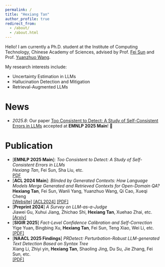 ```yaml
---
permalink: /
title: "Hexiang Tan"
author_profile: true
redirect_from: 
  - /about/
  - /about.html
---
```


Hello! I am currently a Ph.D. student at the Institute of Computing Technology, Chinese Academy of Sciences, advised by Prof. [Fei Sun](http://ofey.me/) and Prof. [Yuanzhuo Wang](https://scholar.google.com/citations?user=v1KzwYEAAAAJ&hl=en). 

My research interests include:
- Uncertainty Estimation in LLMs
- Hallucination Detection and Mitigation
- Retrieval-Augmented LLMs

News
======
- *2025.8*: Our paper [Too Consistent to Detect: A Study of Self-Consistent Errors in LLMs](https://arxiv.org/abs/2505.17656) accepted at **EMNLP 2025 Main**! 🎉 


Publication
======
- [**EMNLP 2025 Main**]: *Too Consistent to Detect: A Study of Self-Consistent Errors in LLMs*  <br> *Hexiang Tan*, Fei Sun, Sha Liu, etc. <br> [PDF](https://arxiv.org/abs/2505.17656)
- [**ACL 2024 Main**]: *Blinded by Generated Contexts: How Language Models Merge Generated and Retrieved Contexts for Open-Domain QA?* <br>**Hexiang Tan**, Fei Sun, Wanli Yang, Yuanzhuo Wang, Qi Cao, Xueqi Cheng  <br>[[Website]](https://tan-hexiang.github.io/Blinded_by_Generated_Contexts/) [[ACL2024]](https://aclanthology.org/2024.acl-long.337/) [[PDF]](https://aclanthology.org/2024.acl-long.337.pdf)
- [**Preprint 2024**] *A Survey on LLM-as-a-Judge* <br>Jiawei Gu, Xuhui Jiang, Zhichao Shi, **Hexiang Tan**, Xuehao Zhai, etc. <br>[[Arxiv]](https://arxiv.org/abs/2411.15594) 
- [**SIGIR 2025**] *Fact-Level Confidence Calibration and Self-Correction*  <br>Yige Yuan, Bingbing Xu, **Hexiang Tan**, Fei Sun, Teng Xiao, Wei Li, etc.  <br>[[PDF]](https://arxiv.org/abs/2411.13343) 
- [**NAACL 2025 Findings**] *PRDetect: Perturbation-Robust LLM-generated Text Detection Based on Syntax Tree* <br>Xiang Li, Zhiyi yin, **Hexiang Tan**, Shaoling Jing, Du Su, Jie Zhang, Fei Sun, etc. <br>
[[PDF]](https://aclanthology.org/2025.findings-naacl.464/)



